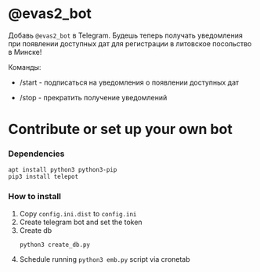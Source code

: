 # @evas2_bot

Добавь `@evas2_bot` в Telegram. Будешь теперь получать уведомления при появлении доступных дат 
для регистрации в литовское посольство в Минске!

Команды:
 - /start - подписаться на уведомления о появлении доступных дат
 
 - /stop -  прекратить получение уведомлений
 

# Contribute or set up your own bot

### Dependencies

```
apt install python3 python3-pip
pip3 install telepot
```

### How to install

1) Copy `config.ini.dist` to `config.ini`
2) Create telegram bot and set the token
3) Create db
   ```
   python3 create_db.py
   ```
4) Schedule running `python3 emb.py` script via cronetab
